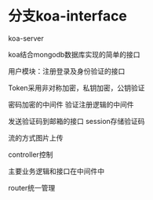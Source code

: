 # 分支koa-interface

koa-server 

koa结合mongodb数据库实现的简单的接口

用户模块：注册登录及身份验证的接口

Token采用非对称加密，私钥加密，公钥验证

密码加密的中间件 验证注册逻辑的中间件

发送验证码到邮箱的接口  session存储验证码

流的方式图片上传

controller控制  

主要业务逻辑和接口在中间件中 

 router统一管理

